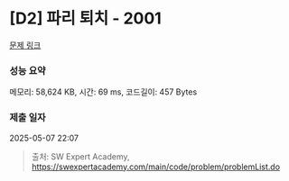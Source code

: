 # [D2] 파리 퇴치 - 2001 

[문제 링크](https://swexpertacademy.com/main/code/problem/problemDetail.do?contestProbId=AV5PzOCKAigDFAUq) 

### 성능 요약

메모리: 58,624 KB, 시간: 69 ms, 코드길이: 457 Bytes

### 제출 일자

2025-05-07 22:07



> 출처: SW Expert Academy, https://swexpertacademy.com/main/code/problem/problemList.do